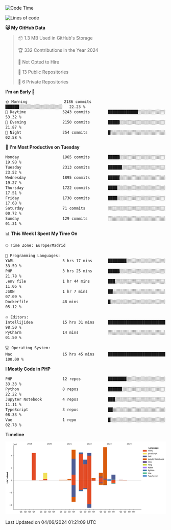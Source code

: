 <!--START_SECTION:waka-->
![Code Time](http://img.shields.io/badge/Code%20Time-181%20hrs%2035%20mins-blue)

![Lines of code](https://img.shields.io/badge/From%20Hello%20World%20I%27ve%20Written-31.3%20million%20lines%20of%20code-blue)

**🐱 My GitHub Data** 

> 📦 1.3 MB Used in GitHub's Storage 
 > 
> 🏆 332 Contributions in the Year 2024
 > 
> 🚫 Not Opted to Hire
 > 
> 📜 13 Public Repositories 
 > 
> 🔑 6 Private Repositories 
 > 
**I'm an Early 🐤** 

```text
🌞 Morning                2186 commits        ██████░░░░░░░░░░░░░░░░░░░   22.23 % 
🌆 Daytime                5243 commits        █████████████░░░░░░░░░░░░   53.32 % 
🌃 Evening                2150 commits        █████░░░░░░░░░░░░░░░░░░░░   21.87 % 
🌙 Night                  254 commits         █░░░░░░░░░░░░░░░░░░░░░░░░   02.58 % 
```
📅 **I'm Most Productive on Tuesday** 

```text
Monday                   1965 commits        █████░░░░░░░░░░░░░░░░░░░░   19.98 % 
Tuesday                  2313 commits        ██████░░░░░░░░░░░░░░░░░░░   23.52 % 
Wednesday                1895 commits        █████░░░░░░░░░░░░░░░░░░░░   19.27 % 
Thursday                 1722 commits        ████░░░░░░░░░░░░░░░░░░░░░   17.51 % 
Friday                   1738 commits        ████░░░░░░░░░░░░░░░░░░░░░   17.68 % 
Saturday                 71 commits          ░░░░░░░░░░░░░░░░░░░░░░░░░   00.72 % 
Sunday                   129 commits         ░░░░░░░░░░░░░░░░░░░░░░░░░   01.31 % 
```


📊 **This Week I Spent My Time On** 

```text
🕑︎ Time Zone: Europe/Madrid

💬 Programming Languages: 
YAML                     5 hrs 17 mins       ████████░░░░░░░░░░░░░░░░░   33.59 % 
PHP                      3 hrs 25 mins       █████░░░░░░░░░░░░░░░░░░░░   21.78 % 
.env file                1 hr 44 mins        ███░░░░░░░░░░░░░░░░░░░░░░   11.06 % 
JSON                     1 hr 7 mins         ██░░░░░░░░░░░░░░░░░░░░░░░   07.09 % 
Dockerfile               48 mins             █░░░░░░░░░░░░░░░░░░░░░░░░   05.12 % 

🔥 Editors: 
Intellijidea             15 hrs 31 mins      █████████████████████████   98.50 % 
PyCharm                  14 mins             ░░░░░░░░░░░░░░░░░░░░░░░░░   01.50 % 

💻 Operating System: 
Mac                      15 hrs 45 mins      █████████████████████████   100.00 % 
```

**I Mostly Code in PHP** 

```text
PHP                      12 repos            ████████░░░░░░░░░░░░░░░░░   33.33 % 
Python                   8 repos             ██████░░░░░░░░░░░░░░░░░░░   22.22 % 
Jupyter Notebook         4 repos             ███░░░░░░░░░░░░░░░░░░░░░░   11.11 % 
TypeScript               3 repos             ██░░░░░░░░░░░░░░░░░░░░░░░   08.33 % 
Vue                      1 repo              █░░░░░░░░░░░░░░░░░░░░░░░░   02.78 % 
```



**Timeline**

![Lines of Code chart](https://raw.githubusercontent.com/danisoronellas/danisoronellas/main/assets/bar_graph.png)


 Last Updated on 04/06/2024 01:21:09 UTC
<!--END_SECTION:waka-->

